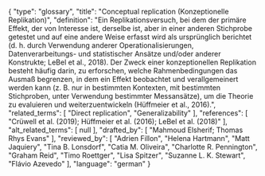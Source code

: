 {
    "type": "glossary",
    "title": "Conceptual replication (Konzeptionelle Replikation)",
    "definition": "Ein Replikationsversuch, bei dem der primäre Effekt, der von Interesse ist, derselbe ist, aber in einer anderen Stichprobe getestet und auf eine andere Weise erfasst wird als ursprünglich berichtet (d. h. durch Verwendung anderer Operationalisierungen, Datenverarbeitungs- und statistischer Ansätze und/oder anderer Konstrukte; LeBel et al., 2018). Der Zweck einer konzeptionellen Replikation besteht häufig darin, zu erforschen, welche Rahmenbedingungen das Ausmaß begrenzen, in dem ein Effekt beobachtet und verallgemeinert werden kann (z. B. nur in bestimmten Kontexten, mit bestimmten Stichproben, unter Verwendung bestimmter Messansätze), um die Theorie zu evaluieren und weiterzuentwickeln (Hüffmeier et al., 2016).",
    "related_terms": [
        "Direct replication",
        "Generalizability"
    ],
    "references": [
        "Crüwell et al. (2019); Hüffmeier et al. (2016); LeBel et al. (2018)"
    ],
    "alt_related_terms": [
        null
    ],
    "drafted_by": [
        "Mahmoud Elsherif; Thomas Rhys Evans"
    ],
    "reviewed_by": [
        "Adrien Fillon",
        "Helena Hartmann",
        "Matt Jaquiery",
        "Tina B. Lonsdorf",
        "Catia M. Oliveira",
        "Charlotte R. Pennington",
        "Graham Reid",
        "Timo Roettger",
        "Lisa Spitzer",
        "Suzanne L. K. Stewart",
        "Flávio Azevedo"
    ],
    "language": "german"
}